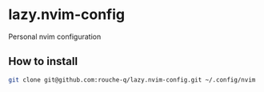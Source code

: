 # lazy.nvim-config
Personal nvim configuration


## How to install

```bash
git clone git@github.com:rouche-q/lazy.nvim-config.git ~/.config/nvim
```

